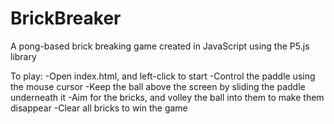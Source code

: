 # BrickBreaker
A pong-based brick breaking game created in JavaScript using the P5.js library

To play:
-Open index.html, and left-click to start
-Control the paddle using the mouse cursor
-Keep the ball above the screen by sliding the paddle underneath it
-Aim for the bricks, and volley the ball into them to make them disappear
-Clear all bricks to win the game
